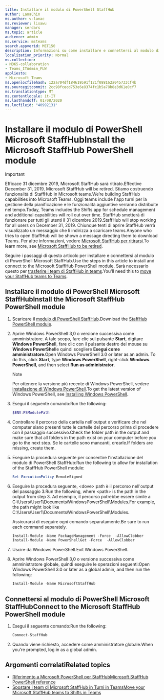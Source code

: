 ```yaml
---
title: Installare il modulo di PowerShell StaffHub
author: LanaChin
ms.author: v-lanac
ms.reviewer: lisawu
manager: serdars
ms.topic: article
audience: admin
ms.service: msteams
search.appverid: MET150
description: Informazioni su come installare e connettersi al modulo di PowerShell Microsoft StaffHub.
localization_priority: Normal
ms.collection:
- M365-collaboration
- Teams_ITAdmin_FLW
appliesto:
- Microsoft Teams
ms.openlocfilehash: 122a704df184619591f121f088162a045733cf4b
ms.sourcegitcommit: 2cc98fcecd753e6e8374fc1b5a78b8e3d61e0cf7
ms.translationtype: MT
ms.contentlocale: it-IT
ms.lasthandoff: 01/08/2020
ms.locfileid: "40992131"
---
```

# <a name="install-the-microsoft-staffhub-powershell-module"></a><span data-ttu-id="8c0ef-103">Installare il modulo di PowerShell Microsoft StaffHub</span><span class="sxs-lookup"><span data-stu-id="8c0ef-103">Install the Microsoft StaffHub PowerShell module</span></span>

> [!IMPORTANT]
> <span data-ttu-id="8c0ef-104">Efficace 31 dicembre 2019, Microsoft StaffHub sarà ritirato.</span><span class="sxs-lookup"><span data-stu-id="8c0ef-104">Effective December 31, 2019, Microsoft StaffHub will be retired.</span></span> <span data-ttu-id="8c0ef-105">Stiamo costruendo funzionalità di StaffHub in Microsoft teams.</span><span class="sxs-lookup"><span data-stu-id="8c0ef-105">We’re building StaffHub capabilities into Microsoft Teams.</span></span> <span data-ttu-id="8c0ef-106">Oggi teams include l'app turni per la gestione della pianificazione e le funzionalità aggiuntive verranno distribuite nel tempo.</span><span class="sxs-lookup"><span data-stu-id="8c0ef-106">Today, Teams includes the Shifts app for schedule management and additional capabilities will roll out over time.</span></span> <span data-ttu-id="8c0ef-107">StaffHub smetterà di funzionare per tutti gli utenti il 31 dicembre 2019.</span><span class="sxs-lookup"><span data-stu-id="8c0ef-107">StaffHub will stop working for all users on December 31, 2019.</span></span> <span data-ttu-id="8c0ef-108">Chiunque tenti di aprire StaffHub verrà visualizzato un messaggio che li indirizza a scaricare teams.</span><span class="sxs-lookup"><span data-stu-id="8c0ef-108">Anyone who tries to open StaffHub will be shown a message directing them to download Teams.</span></span> <span data-ttu-id="8c0ef-109">Per altre informazioni, vedere [Microsoft StaffHub per ritirarsi](microsoft-staffhub-to-be-retired.md).</span><span class="sxs-lookup"><span data-stu-id="8c0ef-109">To learn more, see [Microsoft StaffHub to be retired](microsoft-staffhub-to-be-retired.md).</span></span>  

<span data-ttu-id="8c0ef-110">Seguire i passaggi di questo articolo per installare e connettersi al modulo di PowerShell Microsoft StaffHub.</span><span class="sxs-lookup"><span data-stu-id="8c0ef-110">Use the steps in this article to install and connect to the Microsoft StaffHub PowerShell module.</span></span> <span data-ttu-id="8c0ef-111">Sarà necessario questo per [trasferire i team di StaffHub in teams](move-staffhub-teams-to-shifts-in-teams.md).</span><span class="sxs-lookup"><span data-stu-id="8c0ef-111">You'll need this to [move your StaffHub teams to Teams](move-staffhub-teams-to-shifts-in-teams.md).</span></span>

## <a name="install-the-microsoft-staffhub-powershell-module"></a><span data-ttu-id="8c0ef-112">Installare il modulo di PowerShell Microsoft StaffHub</span><span class="sxs-lookup"><span data-stu-id="8c0ef-112">Install the Microsoft StaffHub PowerShell module</span></span>

1. <span data-ttu-id="8c0ef-113">Scaricare il [modulo di PowerShell StaffHub](https://www.powershellgallery.com/packages/MicrosoftStaffHub).</span><span class="sxs-lookup"><span data-stu-id="8c0ef-113">Download the [StaffHub PowerShell module](https://www.powershellgallery.com/packages/MicrosoftStaffHub).</span></span>
2. <span data-ttu-id="8c0ef-114">Aprire Windows PowerShell 3,0 o versione successiva come amministratore. A tale scopo, fare clic sul pulsante **Start**, digitare **Windows PowerShell**, fare clic con il pulsante destro del mouse su **Windows PowerShell**e quindi scegliere **Esegui come amministratore**.</span><span class="sxs-lookup"><span data-stu-id="8c0ef-114">Open Windows PowerShell 3.0 or later as an admin. To do this, click **Start**, type **Windows PowerShell**, right-click **Windows PowerShell**, and then select **Run as administrator**.</span></span>
    > [!NOTE]
    > <span data-ttu-id="8c0ef-115">Per ottenere la versione più recente di Windows PowerShell, vedere [installazione di Windows PowerShell](https://docs.microsoft.com/powershell/scripting/install/installing-windows-powershell).</span><span class="sxs-lookup"><span data-stu-id="8c0ef-115">To get the latest version of Windows PowerShell, see [Installing Windows PowerShell](https://docs.microsoft.com/powershell/scripting/install/installing-windows-powershell).</span></span>
3. <span data-ttu-id="8c0ef-116">Esegui il seguente comando:</span><span class="sxs-lookup"><span data-stu-id="8c0ef-116">Run the following:</span></span>

    ```PowerShell
    $ENV:PSModulePath
    ```
4. <span data-ttu-id="8c0ef-117">Controllare il percorso della cartella nell'output e verificare che nel computer siano presenti tutte le cartelle del percorso prima di procedere con il passaggio successivo.</span><span class="sxs-lookup"><span data-stu-id="8c0ef-117">Check the folder path in the output and make sure that all folders in the path exist on your computer before you go to the next step.</span></span> <span data-ttu-id="8c0ef-118">Se le cartelle sono mancanti, crearle.</span><span class="sxs-lookup"><span data-stu-id="8c0ef-118">If folders are missing, create them.</span></span>
5. <span data-ttu-id="8c0ef-119">Eseguire la procedura seguente per consentire l'installazione del modulo di PowerShell StaffHub:</span><span class="sxs-lookup"><span data-stu-id="8c0ef-119">Run the following to allow for installation of the StaffHub PowerShell module:</span></span>

    ```PowerShell
    Set-ExecutionPolicy RemoteSigned
    ```
6. <span data-ttu-id="8c0ef-120">Eseguire la procedura seguente, &lt;dove&gt; path è il percorso nell'output del passaggio 3.</span><span class="sxs-lookup"><span data-stu-id="8c0ef-120">Run the following, where &lt;path&gt; is the path in the output from step 3.</span></span> <span data-ttu-id="8c0ef-121">Ad esempio, il percorso potrebbe essere simile a C:\Users\User1\Documents\WindowsPowerShell\Modules.</span><span class="sxs-lookup"><span data-stu-id="8c0ef-121">For example, the path might look like C:\Users\User1\Documents\WindowsPowerShell\Modules.</span></span>

    <span data-ttu-id="8c0ef-122">Assicurarsi di eseguire ogni comando separatamente.</span><span class="sxs-lookup"><span data-stu-id="8c0ef-122">Be sure to run each command separately.</span></span>

    ```PowerShell
    Install-Module -Name PackageManagement -Force  -AllowClobber
    Install-Module -Name PowerShellGet -Force  -AllowClobber
    ```
7. <span data-ttu-id="8c0ef-123">Uscire da Windows PowerShell.</span><span class="sxs-lookup"><span data-stu-id="8c0ef-123">Exit Windows PowerShell.</span></span>
8. <span data-ttu-id="8c0ef-124">Aprire Windows PowerShell 3,0 o versione successiva come amministratore globale, quindi eseguire le operazioni seguenti:</span><span class="sxs-lookup"><span data-stu-id="8c0ef-124">Open Windows PowerShell 3.0 or later as a global admin, and then run the following:</span></span>

    ```PowerShell
    Install-Module -Name MicrosoftStaffHub
    ```

## <a name="connect-to-the-microsoft-staffhub-powershell-module"></a><span data-ttu-id="8c0ef-125">Connettersi al modulo di PowerShell Microsoft StaffHub</span><span class="sxs-lookup"><span data-stu-id="8c0ef-125">Connect to the Microsoft StaffHub PowerShell module</span></span>

1. <span data-ttu-id="8c0ef-126">Esegui il seguente comando:</span><span class="sxs-lookup"><span data-stu-id="8c0ef-126">Run the following:</span></span>

    ```PowerShell
    Connect-StaffHub
    ```

2. <span data-ttu-id="8c0ef-127">Quando viene richiesto, accedere come amministratore globale.</span><span class="sxs-lookup"><span data-stu-id="8c0ef-127">When you're prompted, log in as a global admin.</span></span>

## <a name="related-topics"></a><span data-ttu-id="8c0ef-128">Argomenti correlati</span><span class="sxs-lookup"><span data-stu-id="8c0ef-128">Related topics</span></span>

- [<span data-ttu-id="8c0ef-129">Riferimento a Microsoft PowerShell per StaffHub</span><span class="sxs-lookup"><span data-stu-id="8c0ef-129">Microsoft StaffHub PowerShell reference</span></span>](https://docs.microsoft.com/powershell/module/staffhub/?view=staffhub-ps)
- [<span data-ttu-id="8c0ef-130">Spostare i team di Microsoft StaffHub in Turni in Teams</span><span class="sxs-lookup"><span data-stu-id="8c0ef-130">Move your Microsoft StaffHub teams to Shifts in Teams</span></span>](move-staffhub-teams-to-shifts-in-teams.md)
